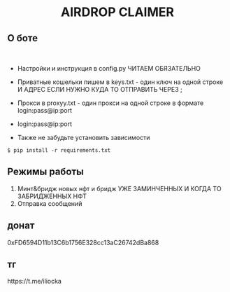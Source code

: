 



<h1 align="center">AIRDROP CLAIMER</h1>

<h2>О боте</h2></br>


* Настройки и инструкция в config.py ЧИТАЕМ ОБЯЗАТЕЛЬНО

* Приватные кошельки пишем в keys.txt - один ключ на одной строке И АДРЕС ЕСЛИ НУЖНО КУДА ТО ОТПРАВИТЬ ЧЕРЕЗ ; </br>

* Прокси в proxyy.txt - один прокси на одной строке  в формате login:pass@ip:port</br>

* login:pass@ip:port</br>


* Также не забудьте установить зависимости 

<pre><code>$ pip install -r requirements.txt</code></pre>


<h2>Режимы работы</h2>

1. Минт&бридж новых нфт и бридж УЖЕ ЗАМИНЧЕННЫХ И КОГДА ТО ЗАБРИДЖЕННЫХ НФТ</br>
2. Отправка сообщений


<h2>донат</h2> 0xFD6594D11b13C6b1756E328cc13aC26742dBa868
<h2>тг</h2> https://t.me/iliocka
